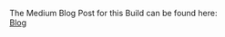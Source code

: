 The Medium Blog Post for this Build can be found here:   
[Blog](https://medium.com/@raulgharringtonjr/k-nearest-neighbors-an-explanation-and-tutorial-282c6f2e0fc3?sk=cd04be34764d3ee94189e658079b8514)
